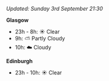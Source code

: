 *Updated: Sunday 3rd September 21:30*

**Glasgow**

* 23h - 8h: :sunny: Clear
* 9h: :partly_sunny: Partly Cloudy
* 10h: :cloud: Cloudy

**Edinburgh**

* 23h - 10h: :sunny: Clear
